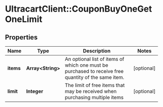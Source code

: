 # UltracartClient::CouponBuyOneGetOneLimit

## Properties
Name | Type | Description | Notes
------------ | ------------- | ------------- | -------------
**items** | **Array&lt;String&gt;** | An optional list of items of which one must be purchased to receive free quantity of the same item. | [optional] 
**limit** | **Integer** | The limit of free items that may be received when purchasing multiple items | [optional] 



